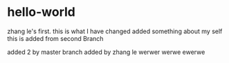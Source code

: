 # hello-world
zhang le's first.
this is what I have  changed 
added something about my self
this is added from second Branch

added 2 by master branch
added by zhang le
werwer
werwe
ewerwe
